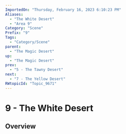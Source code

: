 ```yaml
---
ImportedOn: "Thursday, February 16, 2023 6:10:23 PM"
Aliases:
  - "The White Desert"
  - "Area 9"
Category: "Scene"
Prefix: "9"
Tags:
  - "Category/Scene"
parent:
  - "The Magic Desert"
up:
  - "The Magic Desert"
prev:
  - "5 - The Tawny Desert"
next:
  - "7 - The Yellow Desert"
RWtopicId: "Topic_9671"
---
```

# 9 - The White Desert
## Overview
